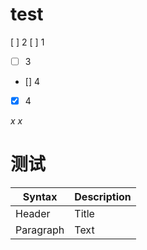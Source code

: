 # test

  [ ] 2
  [ ] 1
  - [ ] 3
  - [] 4
  - [x] 4

*x*
_x_

<h1
>测试


</h1>

| Syntax      | Description |
| ----------- | ----------- |
|Header| Title       |
|Paragraph| Text        |
